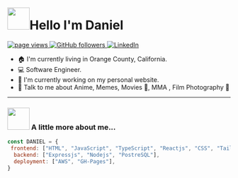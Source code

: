 <h1 align="left" id="macropower-title"><img src="https://media.giphy.com/media/xUA7b5PIAKwmSZiTxC/giphy.gif" width="50">Hello I'm Daniel</h1>
<p align="left">
  <a href="https://github.com/Daniel-PerezF">
    <img src="https://komarev.com/ghpvc/?username=Daniel-PerezF" alt="page views">
  </a>
  <a href="https://github.com/Daniel-PerezF?tab=followers">
    <img alt="GitHub followers" src="https://img.shields.io/github/followers/Daniel-PerezF?color=green&logo=github">
  </a>
  <a href="https://linkedin.com/in/daniel-f-perez">
    <img src="https://img.shields.io/badge/LinkedIn-%230077B5.svg?logo=linkedin&logoColor=white" alt="LinkedIn">
  </a>
</p>


- :house: I'm currently living in Orange County, California.
- :computer: Software Engineer.
- :dart: I'm currently working on my personal website.
- 💬 Talk to me about Anime, Memes, Movies 🎥, MMA , Film Photography 📸
---

### <img src="https://media.giphy.com/media/BmzqC8YEtarJK/giphy.gif" width="50"> A little more about me...
 




```JavaScript
const DANIEL = {
 frontend: ["HTML", "JavaScript", "TypeScript", "Reactjs", "CSS", "Tailwind"],
  backend: ["Expressjs", "Nodejs", "PostreSQL"],
  deployment: ["AWS", "GH-Pages"],
}
```
